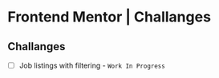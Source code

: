 # Frontend Mentor | Challanges

## Challanges

- [ ] Job listings with filtering - `Work In Progress`
